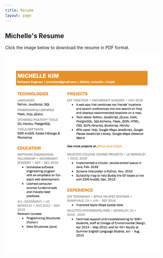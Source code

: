 ```yaml
---
title: Resume
layout: page
---
```


## Michelle's Resume

Click the image below to download the resume in PDF format.

[![Click to download PDF][2]][1]

  [1]: https://cdn.rawgit.com/kmjch/kmjch.github.io/30972dcb2fdaef8f9705ef93caf890349764c76a/assets/resume.pdf
  [2]: https://github.com/kmjch/kmjch.github.io/blob/master/assets/images/resume.jpg?raw=true (Click to download PDF)
